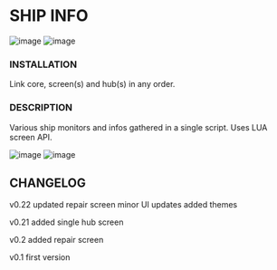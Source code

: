 
# SHIP INFO
![image](https://user-images.githubusercontent.com/93654396/147752305-23552679-a878-47fc-a91f-f7456f565146.png)
![image](https://user-images.githubusercontent.com/93654396/148389734-023f43b9-5e00-4485-8710-cd7aa151326d.png)



### INSTALLATION
Link core, screen(s) and hub(s) in any order.

### DESCRIPTION
Various ship monitors and infos gathered in a single script. Uses LUA screen API.

![image](https://user-images.githubusercontent.com/93654396/148534290-fe6fad69-54af-4dc9-9dfb-1d578c011862.png)
![image](https://user-images.githubusercontent.com/93654396/148534426-2289b145-a301-4c33-a0b9-c5df9b4aefaa.png)


## CHANGELOG

v0.22
updated repair screen
minor UI updates
added themes

v0.21
added single hub screen

v0.2
added repair screen

v0.1
first version
